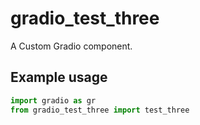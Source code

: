 
# gradio_test_three
A Custom Gradio component.

## Example usage

```python
import gradio as gr
from gradio_test_three import test_three
```
